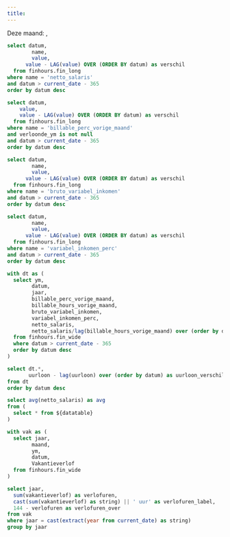 ```yaml
---
title:
---
```

<Alert status=info>
Deze maand: <Value data={datatable} column=datum row=0 fmt='mmm'/>, <Value data={datatable} column=jaar row=0 fmt='yyyy'/>
</Alert>


<Grid cols=3>
<BigValue 
  data={fin_agg_netto} 
  value=value
  sparkline=datum
  sparklineType=area
  title="Netto salaris deze maand"
  fmt=eur
  comparison=verschil
  comparisonFmt=eur
  comparisonTitle="vs. vorige maand"
/>

<BigValue 
  data={datatable} 
  value=uurloon
  sparkline=datum
  sparklineType=area
  title="Uurloon deze maand"
  fmt=eur2
  comparison=uurloon_verschil
  comparisonFmt=eur2
  comparisonTitle="vs. vorige maand"
/>

<BigValue 
  data={fin_agg_bill_perc} 
  value=value
  sparkline=datum
  sparklineType=area
  title="Billable % deze maand"
  fmt=pct1
  comparison=verschil
  comparisonFmt=pct1
  comparisonTitle="vs. vorige maand"
/>

<BigValue 
  data={fin_agg_bonus} 
  value=value
  sparkline=datum
  sparklineType=area
  title="Bonus deze maand"
  fmt=eur
  comparison=verschil
  comparisonFmt=eur
  comparisonTitle="vs. vorige maand"
/>

<BigValue 
  data={vakantieuren} 
  value=verlofuren_label
  title="Vakantieverlof dit jaar"  
  comparison=verlofuren_over
  comparisonTitle="vakantieverlofuren over"
/>
</Grid>

<BarChart
    data={datatable}
    title='Netto Salaris Ontwikkeling'
    x=datum 
    y=netto_salaris
    yFmt=eur>
    <ReferenceLine 
        data={avg_netto} 
        y=avg 
        label="Gem."
        color=#27445D
        labelPosition="aboveStart"
    />
</BarChart>

```sql fin_agg_netto
select datum, 
  		name, 
  		value,
      value - LAG(value) OVER (ORDER BY datum) as verschil
  from finhours.fin_long
where name = 'netto_salaris'
and datum > current_date - 365
order by datum desc
```

```sql fin_agg_bill_perc
select datum,
  	value,
    value - LAG(value) OVER (ORDER BY datum) as verschil
  from finhours.fin_long
where name = 'billable_perc_vorige_maand'
and verloonde_ym is not null
and datum > current_date - 365
order by datum desc
```

```sql fin_agg_bonus
select datum, 
  		name, 
  		value,
      value - LAG(value) OVER (ORDER BY datum) as verschil
  from finhours.fin_long
where name = 'bruto_variabel_inkomen'
and datum > current_date - 365
order by datum desc
```

```sql fin_perc_bonus
select datum, 
  		name, 
  		value,
      value - LAG(value) OVER (ORDER BY datum) as verschil
  from finhours.fin_long
where name = 'variabel_inkomen_perc'
and datum > current_date - 365
order by datum desc
```

```sql datatable
with dt as (
  select ym, 
        datum,
        jaar,
        billable_perc_vorige_maand, 
        billable_hours_vorige_maand, 
        bruto_variabel_inkomen,
        variabel_inkomen_perc, 
        netto_salaris, 
        netto_salaris/lag(billable_hours_vorige_maand) over (order by datum) as uurloon
  from finhours.fin_wide
  where datum > current_date - 365
  order by datum desc
)

select dt.*, 
       uurloon - lag(uurloon) over (order by datum) as uurloon_verschil
from dt
order by datum desc
```

```sql avg_netto
select avg(netto_salaris) as avg
from (
  select * from ${datatable}
)

```

```sql vakantieuren
with vak as (
  select jaar, 
        maand, 
        ym, 
        datum, 
        Vakantieverlof
  from finhours.fin_wide
)

select jaar, 
  sum(vakantieverlof) as verlofuren,
  cast(sum(vakantieverlof) as string) || ' uur' as verlofuren_label,
  144 - verlofuren as verlofuren_over 
from vak
where jaar = cast(extract(year from current_date) as string)
group by jaar
```